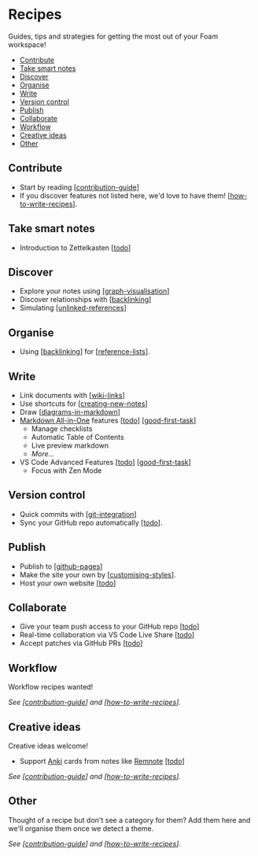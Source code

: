 <!-- omit in toc -->
# Recipes

Guides, tips and strategies for getting the most out of your Foam workspace!

- [Contribute](#contribute)
- [Take smart notes](#take-smart-notes)
- [Discover](#discover)
- [Organise](#organise)
- [Write](#write)
- [Version control](#version-control)
- [Publish](#publish)
- [Collaborate](#collaborate)
- [Workflow](#workflow)
- [Creative ideas](#creative-ideas)
- [Other](#other)
  
## Contribute

- Start by reading [[contribution-guide]]
- If you discover features not listed here, we'd love to have them! [[how-to-write-recipes]].

## Take smart notes

- Introduction to Zettelkasten [[todo]]
  
## Discover
- Explore your notes using [[graph-visualisation]]
- Discover relationships with [[backlinking]]
- Simulating [[unlinked-references]]

## Organise
- Using [[backlinking]] for [[reference-lists]].
  
## Write
- Link documents with [[wiki-links]]
- Use shortcuts for [[creating-new-notes]]
- Draw [[diagrams-in-markdown]]
- [Markdown All-in-One](https://marketplace.visualstudio.com/items?itemName=yzhang.markdown-all-in-one) features [[todo]] [[good-first-task]]
  - Manage checklists 
  - Automatic Table of Contents
  - Live preview markdown
  - _More..._
- VS Code Advanced Features [[todo]] [[good-first-task]]
  - Focus with Zen Mode

## Version control

- Quick commits with [[git-integration]]
- Sync your GitHub repo automatically [[todo]].

## Publish

- Publish to [[github-pages]]
- Make the site your own by [[customising-styles]].
- Host your own website [[todo]]

## Collaborate

- Give your team push access to your GitHub repo [[todo]]
- Real-time collaboration via VS Code Live Share [[todo]]
- Accept patches via GitHub PRs [[todo]]
 
## Workflow

Workflow recipes wanted!

_See [[contribution-guide]] and [[how-to-write-recipes]]._

## Creative ideas

Creative ideas welcome! 

- Support [Anki](https://apps.ankiweb.net/) cards from notes like [Remnote](https://www.remnote.io/) [[todo]]

_See [[contribution-guide]] and [[how-to-write-recipes]]._

## Other

Thought of a recipe but don't see a category for them? Add them here and we'll organise them once we detect a theme. 

_See [[contribution-guide]] and [[how-to-write-recipes]]._

[//begin]: # "Autogenerated link references for markdown compatibility"
[contribution-guide]: contribution-guide "Contribution Guide"
[wiki-links]: wiki-links "Wiki Links"
[creating-new-notes]: creating-new-notes "Creating New Notes"
[graph-visualisation]: graph-visualisation "Graph visualisation"
[backlinking]: backlinking "Backlinking"
[reference-lists]: reference-lists "Reference Lists"
[unlinked-references]: unlinked-references "Unlinked references"
[todo]: todo "Todo"
[diagrams-in-markdown]: diagrams-in-markdown "Diagrams in Markdown"
[github-pages]: github-pages "Github Pages"
[customising-styles]: customising-styles "Customising Styles"
[git-integration]: git-integration "Git integration"
[how-to-write-recipes]: how-to-write-recipes "How to Write Recipes"
[good-first-task]: good-first-task "Good First Task"
[//end]: # "Autogenerated link references"

